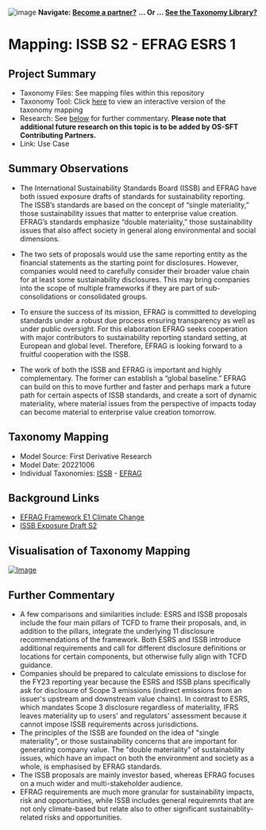 ![image](https://user-images.githubusercontent.com/112073913/188821900-0c411acf-fbdd-4163-adc9-3ba4e2be78df.png)
**Navigate: [Become a partner?](https://github.com/OS-SFT/06-COLLABORATORS-PARTNERS)**
**... Or ... [See the Taxonomy Library?](https://github.com/orgs/OS-SFT/projects/2)**

# Mapping: ISSB S2 - EFRAG ESRS 1

## Project Summary
- Taxonomy Files: See mapping files within this repository
- Taxonomy Tool: Click [here](https://os-sft.solidatus.com/viewer/share/fXyAlZcJDrOANuFaSMDVDNlki2KE4Gvx) to view an interactive version of the taxonomy mapping
- Research: See [below](https://github.com/OS-SFT/Taxonomy-Mappings-Library/tree/main/Taxonomy%20Mappings%20-%20Double/ISSB%20-%20EFRAG#further-commentary) for further commentary. **Please note that additional future research on this topic is to be added by OS-SFT Contributing Partners.**
- Link: Use Case

## Summary Observations
* The International Sustainability Standards Board (ISSB) and EFRAG have both issued exposure drafts of standards for sustainability reporting. The ISSB’s standards are based on the concept of “single materiality,” those sustainability issues that matter to enterprise value creation. EFRAG’s standards emphasize “double materiality,” those sustainability issues that also affect society in general along environmental and social dimensions. 

* The two sets of proposals would use the same reporting entity as the financial statements as the starting point for disclosures. However, companies would need to carefully consider their broader value chain for at least some sustainability disclosures. This may bring companies into the scope of multiple frameworks if they
are part of sub-consolidations or consolidated groups.

* To ensure the success of its mission, EFRAG is committed to developing standards under a robust due process ensuring transparency as well as under public oversight.  For this elaboration EFRAG seeks cooperation with major contributors to sustainability reporting standard setting, at European and global level. 
Therefore, EFRAG is looking forward to a fruitful cooperation with the ISSB.

* The work of both the ISSB and EFRAG is important and highly complementary. The former can establish a “global baseline.” EFRAG can build on this to move further and faster and perhaps mark a future path for certain aspects of ISSB standards, and create a sort of dynamic materiality, where material issues from the perspective of impacts today can become material to enterprise value creation tomorrow.

## Taxonomy Mapping
- Model Source: First Derivative Research
- Model Date: 20221006
- Individual Taxonomies: [ISSB](https://github.com/OS-SFT/Taxonomy-Mappings-Library/tree/main/Single%20Taxonomies/ISSB) - [EFRAG](https://github.com/OS-SFT/Taxonomy-Mappings-Library/tree/main/Single%20Taxonomies/EFRAG%20-%20ESRS%20E1)

## Background Links
- [EFRAG Framework E1 Climate Change](https://www.efrag.org/Assets/Download?assetUrl=%2Fsites%2Fwebpublishing%2FSiteAssets%2FED_ESRS_E1.pdf) 
- [ISSB Exposure Draft S2](https://www.ifrs.org/content/dam/ifrs/project/climate-related-disclosures/issb-exposure-draft-2022-2-climate-related-disclosures.pdf)

## Visualisation of Taxonomy Mapping
[![Image](https://user-images.githubusercontent.com/112079442/195119192-09ec3746-f7f2-4801-a809-54998993ac0d.png "Click to open interactive Taxonomy Tool")](https://os-sft.solidatus.com/viewer/share/fXyAlZcJDrOANuFaSMDVDNlki2KE4Gvx)

## Further Commentary 
* A few comparisons and similarities include: ESRS and ISSB proposals include the four main pillars of TCFD to frame their proposals, and, in addition to the pillars, integrate the underlying 11 disclosure recommendations of the framework. Both ESRS and ISSB introduce additional requirements and call for different disclosure definitions or locations for certain components, but otherwise fully align with TCFD guidance.
* Companies should be prepared to calculate emissions to disclose for the FY23 reporting year because the ESRS and ISSB plans specifically ask for disclosure of Scope 3 emissions (indirect emissions from an issuer's upstream and downstream value chains). In contrast to ESRS, which mandates Scope 3 disclosure regardless of materiality, IFRS leaves materiality up to users' and regulators' assessment because it cannot impose ISSB requirements across jurisdictions.
* The principles of the ISSB are founded on the idea of "single materiality", or those sustainability concerns that are important for generating company value. The "double materiality" of sustainability issues, which have an impact on both the environment and society as a whole, is emphasised by EFRAG standards.
* The ISSB proposals are mainly investor based, whereas EFRAG focuses on a much wider and multi-stakeholder audience.
* EFRAG requirements are much more granular for sustainability impacts, risk and opportunities, while ISSB includes general requiremnts that are not only climate-based but relate also to other significant sustainablity-related risks and opportunities. 
